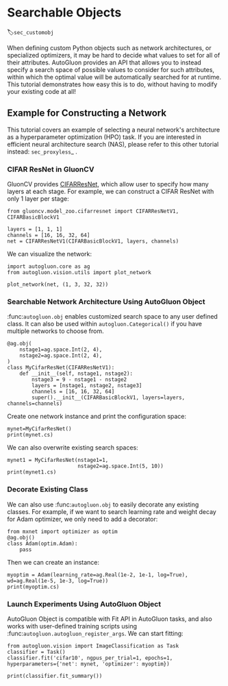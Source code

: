 # Searchable Objects
:label:`sec_customobj`

When defining custom Python objects such as network architectures,
or specialized optimizers, it may be hard to decide what values to set for all of their attributes. AutoGluon provides an API that allows you to instead specify  a search space of possible values to consider for such attributes, within which the optimal value will be automatically searched for at runtime. This tutorial demonstrates how easy this is to do, without having to modify your existing code at all!  

## Example for Constructing a Network

This tutorial covers an example of selecting a neural network's architecture as a hyperparameter optimization (HPO) task. If you are interested in efficient neural architecture search (NAS), please refer to this other tutorial instead: `sec_proxyless`_ .

### CIFAR ResNet in GluonCV

GluonCV provides [CIFARResNet](https://github.com/dmlc/gluon-cv/blob/master/gluoncv/model_zoo/cifarresnet.py#L167-L183), which allow user to specify how many layers at each stage. For example, we can construct a CIFAR ResNet with only 1 layer per stage:

```{.python .input}
from gluoncv.model_zoo.cifarresnet import CIFARResNetV1, CIFARBasicBlockV1

layers = [1, 1, 1]
channels = [16, 16, 32, 64]
net = CIFARResNetV1(CIFARBasicBlockV1, layers, channels)
```

We can visualize the network:

```{.python .input}
import autogluon.core as ag
from autogluon.vision.utils import plot_network

plot_network(net, (1, 3, 32, 32))
```

### Searchable Network Architecture Using AutoGluon Object

:func:`autogluon.obj` enables customized search space to any user defined class. It can also be used within `autogluon.Categorical()` if you have multiple networks to choose from.


```{.python .input}
@ag.obj(
    nstage1=ag.space.Int(2, 4),
    nstage2=ag.space.Int(2, 4),
)
class MyCifarResNet(CIFARResNetV1):
    def __init__(self, nstage1, nstage2):
        nstage3 = 9 - nstage1 - nstage2
        layers = [nstage1, nstage2, nstage3]
        channels = [16, 16, 32, 64]
        super().__init__(CIFARBasicBlockV1, layers=layers, channels=channels)
```

Create one network instance and print the configuration space:

```{.python .input}
mynet=MyCifarResNet()
print(mynet.cs)
```

We can also overwrite existing search spaces:

```{.python .input}
mynet1 = MyCifarResNet(nstage1=1,
                       nstage2=ag.space.Int(5, 10))
print(mynet1.cs)
```

### Decorate Existing Class

We can also use :func:`autogluon.obj` to easily decorate any existing classes.
For example, if we want to search learning rate and weight decay for Adam optimizer, we only
need to add a decorator:

```{.python .input}
from mxnet import optimizer as optim
@ag.obj()
class Adam(optim.Adam):
    pass
```

Then we can create an instance:

```{.python .input}
myoptim = Adam(learning_rate=ag.Real(1e-2, 1e-1, log=True), wd=ag.Real(1e-5, 1e-3, log=True))
print(myoptim.cs)
```

### Launch Experiments Using AutoGluon Object

AutoGluon Object is compatible with Fit API in AutoGluon tasks, and also works with user-defined training
scripts using :func:`autogluon.autogluon_register_args`. We can start fitting:

```{.python .input}
from autogluon.vision import ImageClassification as Task
classifier = Task()
classifier.fit('cifar10', ngpus_per_trial=1, epochs=1, hyperparameters={'net': mynet, 'optimizer': myoptim})
```

```{.python .input}
print(classifier.fit_summary())
```
